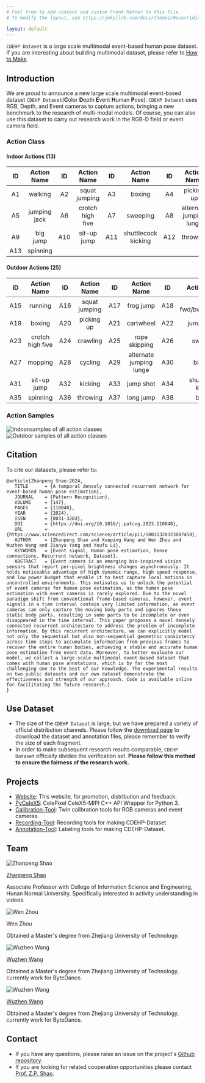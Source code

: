 ```yaml
---
# Feel free to add content and custom Front Matter to this file.
# To modify the layout, see https://jekyllrb.com/docs/themes/#overriding-theme-defaults

layout: default
---
```


`CDEHP Dataset` is a large scale multimodal event-based human pose dataset. If you are interesting about building multimodal dataset, please refer to [How to Make](/how-to-make).

## Introduction

We are proud to announce a new large scale multimodal event-based dataset `CDEHP Dataset`(**C**olor **D**epth **E**vent **H**uman **P**ose). `CDEHP Dataset` uses RGB, Depth, and Event cameras to capture actions, bringing a new benchmark to the research of multi-modal models. Of course, you can also use this dataset to carry out research work in the RGB-D field or event camera field.

### Action Class

#### Indoor Actions (13)

| ID    | Action Name   | ID    | Action Name       | ID    | Action Name          | ID    | Action Name              |
| :---: | :-----------: | :---: | :---------------: | :---: | :------------------: | :---: | :----------------------: |
| A1    | walking       | A2    | squat jumping     | A3    | boxing               | A4    | picking up               |
| A5    | jumping jack  | A6    | crotch high five  | A7    | sweeping             | A8    | alternate jumping lunge  |
| A9    | big jump      | A10   | sit-up jump       | A11   | shuttlecock kicking  | A12   | throwing                 |
| A13   | spinning      |       |                   |       |                      |       |                          |

#### Outdoor Actions (25)

|   ID   |   Action Name      |   ID   |   Action Name   |   ID   |   Action Name             |   ID   |   Action Name             |
| :----: | :----------------: | :----: | :-------------: | :----: | :-----------------------: | :----: | :-----------------------: |
|   A15  |   running          |   A16  |   squat jumping |   A17  |   frog jump               |   A18  |   jump fwd/bwd/left/right |
|   A19  |   boxing           |   A20  |   picking up    |   A21  |   cartwheel               |   A22  |   jumping jack            |
|   A23  |   crotch high five |   A24  |   crawling      |   A25  |   rope skipping           |   A26  |   sweeping                |
|   A27  |   mopping          |   A28  |   cycling       |   A29  |   alternate jumping lunge |   A30  |   big jump                |
|   A31  |   sit-up jump      |   A32  |   kicking       |   A33  |   jump shot               |   A34  |   shuttlecock kicking     |
|   A35  |   spinning         |   A36  |   throwing      |   A37  |   long jump               |   A38  |   burpee                  |


### Action Samples

![Indoonsamples of all action classes](/assets/Indoor.png)
![Outdoor samples of all action classes](/assets/Outdoor.png)

## Citation

To cite our datasets, please refer to:

```text
@article{Zhanpeng Shao:2024,
   TITLE      = {A temporal densely connected recurrent network for event-based human pose estimation},
   JOURNAL    = {Pattern Recognition},
   VOLUME     = {147},
   PAGES      = {110048},
   YEAR       = {2024},
   ISSN       = {0031-3203},
   DOI        = {https://doi.org/10.1016/j.patcog.2023.110048},
   URL        = {https://www.sciencedirect.com/science/article/pii/S0031320323007458},
   AUTHOR     = {Zhanpeng Shao and Xueping Wang and Wen Zhou and Wuzhen Wang and Jianyu Yang and Youfu Li},
   KEYWORDS   = {Event signal, Human pose estimation, Dense connections, Recurrent network, Dataset},
   ABSTRACT   = {Event camera is an emerging bio-inspired vision sensors that report per-pixel brightness changes asynchronously. It holds noticeable advantage of high dynamic range, high speed response, and low power budget that enable it to best capture local motions in uncontrolled environments. This motivates us to unlock the potential of event cameras for human pose estimation, as the human pose estimation with event cameras is rarely explored. Due to the novel paradigm shift from conventional frame-based cameras, however, event signals in a time interval contain very limited information, as event cameras can only capture the moving body parts and ignores those static body parts, resulting in some parts to be incomplete or even disappeared in the time interval. This paper proposes a novel densely connected recurrent architecture to address the problem of incomplete information. By this recurrent architecture, we can explicitly model not only the sequential but also non-sequential geometric consistency across time steps to accumulate information from previous frames to recover the entire human bodies, achieving a stable and accurate human pose estimation from event data. Moreover, to better evaluate our model, we collect a large-scale multimodal event-based dataset that comes with human pose annotations, which is by far the most challenging one to the best of our knowledge. The experimental results on two public datasets and our own dataset demonstrate the effectiveness and strength of our approach. Code is available online for facilitating the future research.}
}
```

## Use Dataset

* The size of the `CDEHP Dataset` is large, but we have prepared a variety of official distribution channels. Please follow the [download page](/download) to download the dataset and annotation files, please remember to verify the size of each fragment.
* In order to make subsequent research results comparable, `CDEHP Dataset` officially divides the verification set. **Please follow this method to ensure the fairness of the research work.**

## Projects

* [Website](https://github.com/CDEHP-Dataset/cdehp-dataset.github.io): This website, for promotion, distribution and feedback.
* [PyCeleX5](https://github.com/CDEHP-Dataset/PyCeleX5): CelePixel CeleX5-MIPI C++ API Wrapper for Python 3.
* [Calibration-Tool](https://github.com/CDEHP-Dataset/Calibration-Tool): Twin calibration tools for RGB cameras and event cameras.
* [Recording-Tool](https://github.com/CDEHP-Dataset/Calibration-Tool): Recording tools for making CDEHP-Dataset.
* [Annotation-Tool](https://github.com/CDEHP-Dataset/Annotation-Tool): Labeling tools for making CDEHP-Dataset.

## Team

<div class="row">
   <div class="cell">
      <img class="member_avatar" src="/assets/perry.jpg" alt="Zhanpeng Shao" />
      <p class="member_name"><a href="https://perryshao.github.io/">Zhanpeng Shao</a></p>
      <p>Associate Professor with College of Information Science and Engineering, Hunan Normal University. Specifically interested in activity understanding in videos.</p>
   </div>

   <div class="cell">
      <img class="member_avatar" src="/assets/xavier.jpg" alt="Wen Zhou" />
      <p class="member_name"><a herf="https://github.com/xavier-zw">Wen Zhou</a></p>
      <p>Obtained a Master's degree from Zhejiang University of Technology.</p>
   </div>

   <div class="cell">
      <img class="member_avatar" src="/assets/kuretru.jpg" alt="Wuzhen Wang" />
      <p class="member_name"><a href="https://github.com/kuretru">Wuzhen Wang</a></p>
      <p>Obtained a Master's degree from Zhejiang University of Technology, currently work for ByteDance.</p>
   </div>
   <div class="cell">
      <img class="member_avatar" src="/assets/kuretru.jpg" alt="Wuzhen Wang" />
      <p class="member_name"><a href="https://github.com/kuretru">Wuzhen Wang</a></p>
      <p>Obtained a Master's degree from Zhejiang University of Technology, currently work for ByteDance.</p>
   </div>
</div>

## Contact

* If you have any questions, please raise an issue on the project's [Github repository](https://github.com/CDEHP-Dataset/cdehp-dataset.github.io/issues).
* If you are looking for related cooperation opportunities please contact [Prof. Z.P. Shao](https://perryshao.github.io/).
